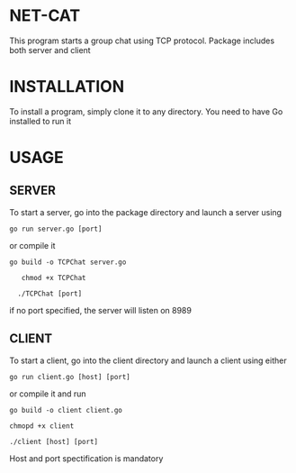 # NET-CAT

This program starts a group chat using TCP protocol. Package includes both server and client

# INSTALLATION

To install a program, simply clone it to any directory. You need to have Go installed to run it 

# USAGE


## SERVER

To start a server, go into the package directory and launch a server using 

` go run server.go [port] `

or compile it 

` go build -o TCPChat server.go `

`    chmod +x TCPChat  `

`   ./TCPChat [port]   `

if no port specified, the server will listen on 8989

## CLIENT

To start a client, go into the client directory and launch a client using either 

` go run client.go [host] [port] `

or compile it and run

` go build -o client client.go `

` chmopd +x client `

` ./client [host] [port] `

Host and port spectification is mandatory


